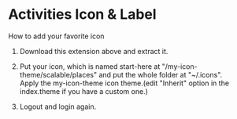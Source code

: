 # Activities Icon & Label  
How to add your favorite icon  
  
1. Download this extension above and extract it. 

2. Put your icon, which is named start-here at "/my-icon-theme/scalable/places" and put the whole folder at "~/.icons".  
Apply the my-icon-theme icon theme.(edit "Inherit" option in the index.theme if you have a custom one.)  

3. Logout and login again. 
